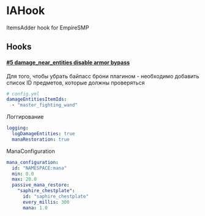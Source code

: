 # IAHook

ItemsAdder hook for EmpireSMP

## Hooks

#### [#5 damage_near_entities disable armor bypass](https://github.com/Astra-Interactive/IaHook/issues/5)

Для того, чтобы убрать байпасс брони плагином - необходимо добавить список ID предметов, которые должны проверяться

```yaml
# config.yml
damageEntitiesItemIds:
  - "master_fighting_wand"
```

Логгирование

```yaml
logging:
  logDamageEntities: true
  manaRestoration: true
```

ManaConfiguration
```yaml
mana_configuration:
  id: "NAMESPACE:mana"
  min: 0.0
  max: 20.0
  passive_mana_restore:
    "saphire_chestplate":
      id: "saphire_chestplate"
      every_millis: 300
      mana: 1.0
```